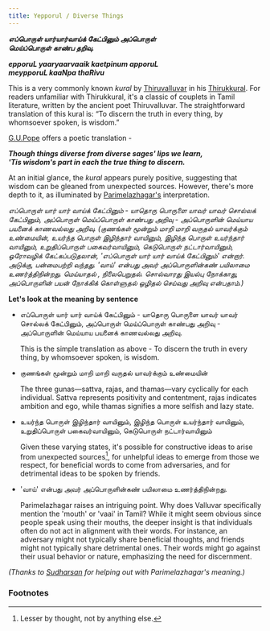 ```yaml
---
title: Yepporul / Diverse Things
---
```


_**எப்பொருள் யார்யார்வாய்க் கேட்பினும் அப்பொருள்**_<br>
_**மெய்ப்பொருள் காண்ப தறிவு.**_

_**epporuL yaaryaarvaaik kaetpinum apporuL**_<br>
_**meypporuL kaaNpa thaRivu**_


This is a very commonly known _kural_ by [Thiruvalluvar](https://en.wikipedia.org/wiki/Thiruvalluvar) in his [Thirukkural](https://en.wikipedia.org/wiki/Kural). For readers unfamiliar with Thirukkural, it's a classic of couplets in Tamil literature, written by the ancient poet Thiruvalluvar. The straightforward translation of this kural is: “To discern the truth in every thing, by whomsoever spoken, is wisdom.”

[G.U.Pope](https://en.wikipedia.org/wiki/George_Uglow_Pope) offers a poetic translation -

_**Though things diverse from diverse sages' lips we learn,**_<br>
_**'Tis wisdom's part in each the true thing to discern.**_



At an initial glance, the _kural_ appears purely positive, suggesting that wisdom can be gleaned from unexpected sources. However, there's more depth to it, as illuminated by <a href="https://en.wikipedia.org/wiki/Parimelalhagar">Parimelazhagar's</a> interpretation.


_எப்பொருள் யார் யார் வாய்க் கேட்பினும் - யாதொரு பொருளை யாவர் யாவர் சொல்லக் கேட்பினும், அப்பொருள் மெய்ப்பொருள் காண்பது அறிவு - அப்பொருளின் மெய்யாய பயனைக் காணவல்லது அறிவு. (குணங்கள் மூன்றும் மாறி மாறி வருதல் யாவர்க்கும் உண்மையின், உயர்ந்த பொருள் இழிந்தார் வாயினும், இழிந்த பொருள் உயர்ந்தார் வாயினும், உறுதிப்பொருள் பகைவர்வாயினும், கெடுபொருள் நட்டார்வாயினும், ஒரோவழிக் கேட்கப்படுதலான், 'எப்பொருள் யார் யார் வாய்க் கேட்பினும்' என்றார். அடுக்கு, பன்மைபற்றி வந்தது. 'வாய்' என்பது அவர் அப்பொருளின்கண் பயிலாமை உணர்த்திநின்றது. மெய்யாதல் , நிலைபெறுதல். சொல்வாரது இயல்பு நோக்காது, அப்பொருளின் பயன் நோக்கிக் கொள்ளுதல் ஒழிதல் செய்வது அறிவு என்பதாம்.)_

**Let's look at the meaning by sentence**

* எப்பொருள் யார் யார் வாய்க் கேட்பினும் - யாதொரு பொருளை யாவர் யாவர் சொல்லக் கேட்பினும், அப்பொருள் மெய்ப்பொருள் காண்பது அறிவு - அப்பொருளின் மெய்யாய பயனைக் காணவல்லது அறிவு.

  This is the simple translation as above - To discern the truth in every thing, by whomsoever spoken, is wisdom.

* குணங்கள் மூன்றும் மாறி மாறி வருதல் யாவர்க்கும் உண்மையின்

  The three gunas—sattva, rajas, and thamas—vary cyclically for each individual. Sattva represents positivity and contentment, rajas indicates ambition and ego, while thamas signifies a more selfish and lazy state.

* உயர்ந்த பொருள் இழிந்தார் வாயினும், இழிந்த பொருள் உயர்ந்தார் வாயினும், உறுதிப்பொருள் பகைவர்வாயினும், கெடுபொருள் நட்டார்வாயினும்

  Given these varying states, it's possible for constructive ideas to arise from unexpected sources[^1], for unhelpful ideas to emerge from those we respect, for beneficial words to come from adversaries, and for detrimental ideas to be spoken by friends.


* 'வாய்' என்பது அவர் அப்பொருளின்கண் பயிலாமை உணர்த்திநின்றது.

  Parimelazhagar raises an intriguing point. Why does Valluvar specifically mention the 'mouth' or 'vaai' in Tamil? While it might seem obvious since people speak using their mouths, the deeper insight is that individuals often do not act in alignment with their words. For instance, an adversary might not typically share beneficial thoughts, and friends might not typically share detrimental ones. Their words might go against their usual behavior or nature, emphasizing the need for discernment.


_(Thanks to [Sudharsan](https://www.instagram.com/sudharsan_297) for helping out with Parimelazhagar's meaning.)_


### Footnotes

[^1]: Lesser by thought, not by anything else.